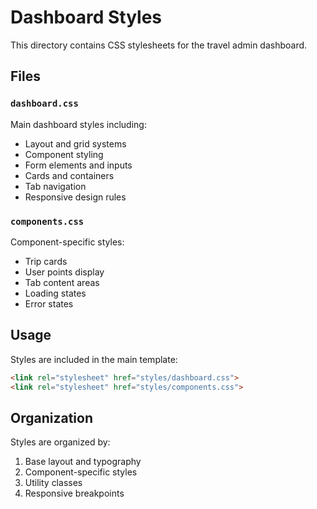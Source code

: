 # Dashboard Styles

This directory contains CSS stylesheets for the travel admin dashboard.

## Files

### `dashboard.css`
Main dashboard styles including:
- Layout and grid systems
- Component styling
- Form elements and inputs
- Cards and containers
- Tab navigation
- Responsive design rules

### `components.css`
Component-specific styles:
- Trip cards
- User points display
- Tab content areas
- Loading states
- Error states

## Usage

Styles are included in the main template:

```html
<link rel="stylesheet" href="styles/dashboard.css">
<link rel="stylesheet" href="styles/components.css">
```

## Organization

Styles are organized by:
1. Base layout and typography
2. Component-specific styles
3. Utility classes
4. Responsive breakpoints